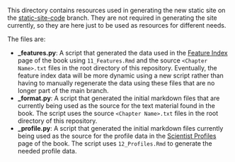 This directory contains resources used in generating the new static site on the [static-site-code](https://github.com/caltechlibrary/cell-atlas/tree/static-site-code) branch. They are not required in generating the site currently, so they are here just to be used as resources for different needs.

The files are:
- **_features.py**: A script that generated the data used in the [Feature Index](https://cellatlas.library.caltech.edu/A-feature-index.html) page of the book using `11_Features.Rmd` and the source `<Chapter Name>.txt` files in the root directory of this repository. Eventually, the feature index data will be more dynamic using a new script rather than having to manually regenerate the data using these files that are no longer part of the main branch.
- **_format.py**: A script that generated the initial markdown files that are currently being used as the source for the text material found in the book. The script uses the source `<Chapter Name>.txt` files in the root directory of this repository.
- **_profile.py**: A script that generated the initial markdown files currently being used as the source for the profile data in the [Scientist Profiles](https://cellatlas.library.caltech.edu/B-scientist-profiles.html) page of the book. The script uses `12_Profiles.Rmd` to generate the needed profile data.